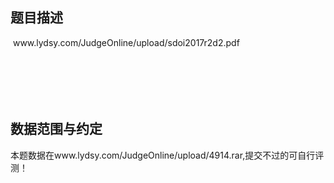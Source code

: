 ## 题目描述

<p> www.lydsy.com/JudgeOnline/upload/sdoi2017r2d2.pdf</p>

```input1

```
```output1

```
## 数据范围与约定

<p>本题数据在www.lydsy.com/JudgeOnline/upload/4914.rar,提交不过的可自行评测！</p>
<br> 
<p></p>
<br> 
<p></p>

